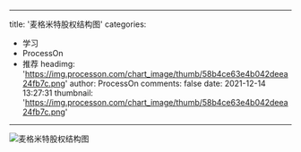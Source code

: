 
---
title: '麦格米特股权结构图'
categories: 
 - 学习
 - ProcessOn
 - 推荐
headimg: 'https://img.processon.com/chart_image/thumb/58b4ce63e4b042deea24fb7c.png'
author: ProcessOn
comments: false
date: 2021-12-14 13:27:31
thumbnail: 'https://img.processon.com/chart_image/thumb/58b4ce63e4b042deea24fb7c.png'
---

<div>   
<img class="thumb" alt="麦格米特股权结构图" src="https://img.processon.com/chart_image/thumb/58b4ce63e4b042deea24fb7c.png" referrerpolicy="no-referrer">
<p></p>  
</div>
            